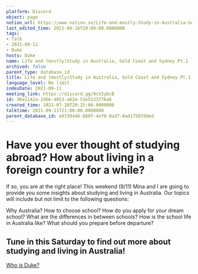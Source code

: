 ```yaml
---
platform: Discord
object: page
notion_url: https://www.notion.so/Life-and-mostly-Study-in-Australia-Gold-Coast-and-Sydney-Pt-1-30a1142a2d664053a82e53e5133776a6
last_edited_time: 2021-09-16T20:09:00.0000000
tags:
- Talk
- 2021-09-11
- Duke
hosts: Duke
name: Life and (mostly)Study in Australia, Gold Coast and Sydney Pt.1
archived: false
parent_type: database_id
title: Life and (mostly)Study in Australia, Gold Coast and Sydney Pt.1
language_level: No limit
indexDate: 2021-09-11
meeting_link: https://discord.gg/9cV2yDcB
id: 30a1142a-2d66-4053-a82e-53e5133776a6
created_time: 2021-07-20T20:15:00.0000000
talktime: 2021-09-11T21:00:00.0000000
parent_database_id: e9339446-880f-4ef0-8ad7-8ad1f507dded
---
```



# Have you ever thought of studying abroad? How about living in a foreign country for a while?

If so, you are at the right place! This weekend (9/11) Mina and I are going to provide you some insights about studying and living in Australia. Our topics will include but not limit to the following questions:

Why Australia?
How to choose school?
How do you apply for your dream school?
What are the differences in between schools?
How is the school life in Australia like?
What should you prepare before departure?

## Tune in this Saturday to find out more about studying and living in Australia!
[Who is Duke?](/e0958ccc596f4efea798c99507f0f16e)










